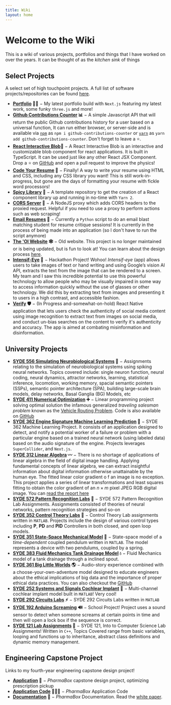 ```yaml
---
title: Wiki
layout: home
---
```


# Welcome to the Wiki

This is a wiki of various projects, portfolios and things that I have worked on over the years. It can be thought of as the _kitchen sink_ of things

## Select Projects

A select set of high touchpoint projects. A full list of software projects/repositories can be found [here](https://github.com/SammyRobensParadise?tab=repositories).

- **[Portfolio](https://sammy.world) 🙋‍♂️** $-$ My latest portfolio build with `Next.js` featuring my latest work, some funky `three.js` and more!
- **[Github Contributions Counter](https://github.com/SammyRobensParadise/github-contributions-counter) 📊** $-$ A simple Javascript API that will return the public Github contributions history for a user based on a universal function, It can run either browser, or server-side and is available via [`npm`](https://www.npmjs.com/package/github-contributions-counter) as `npm i github-contributions-counter` or [`yarn`](https://yarnpkg.com/package/github-contribution-counter) as `yarn add github-contributions-counter`. Don't forget to leave a ⭐️.
- **[React Interactive Blob](https://sammyrobensparadise.github.io/react-interactive-blob/?path=/story/blob--blob)🔵** $-$ A React Interactive Blob is an interactive and customizable blob component for react applications. It is built in TypeScript. It can be used just like any other React JSX Component. Drop a ⭐️ on [GitHub](https://github.com/SammyRobensParadise/react-interactive-blob) and open a pull request to improve the physics!
- **[Code Your Resume](https://github.com/SammyRobensParadise/code-your-resume) 📄** $-$ Finally! A way to write your resume using HTML and CSS, including any CSS library you want! This is still work-in-progress, but gone are the days of formatting your resume with fickle word processors!
- **[Spicy Library](https://github.com/SammyRobensParadise/spicy-library) 📕** $-$ A template repository to get the creation of a React component library up and running in no-time with `Yarn 2`.
- **[CORS Server](https://github.com/SammyRobensParadise/cors-server) 🍛** $-$ A NodeJS proxy which adds CORS headers to the proxied request. Helpful if you need to use a proxy to perform actions such as web scraping!
- **[Email Resumes](https://github.com/SammyRobensParadise/email-resumes) 💌** $-$ Currently a `Python` script to do an email blast matching student for resume critique sessions! It is currently in the process of being made into an application (so I don't have to run the script anymore)
- **[The 'Ol Website](https://website-2020-host.web.app/) 🕸️** $-$ Old website. This project is no longer maintained or is being updated, but is fun to look at! You can learn about the design process [here](https://website-2020-host.web.app/this-website).
- **[Intensif-Eye](https://github.com/SammyRobensParadise/dubhacks-19) 👀** $-$ Hackathon Project! Wohoo! _Intensif-eye_ (app) allows users to take images of text or hand writing and using Google’s vision AI API, extracts the text from the image that can be rendered to a screen. My team and I saw this incredible potential to use this powerful technology to allow people who may be visually impaired in some way to access information quickly without the use of glasses or other technology. We did this by extracting text from images and presenting it to users in a high contrast, and accessible fashion.
- **[Verify](https://github.com/SammyRobensParadise/verify) 🛡️** $-$ (In Progress and-somewhat-on-hold) React Native application that lets users check the authenticity of social media content using image recognition to extract text from images on social media, and conduct un-bias searches on the content to verify it's authenticity and accuracy. The app is aimed at combating misinformation and disinformation.

## University Projects

- **[SYDE 556 Simulating Neurobiological Systems](https://sammyrobensparadise.github.io/neurobiological-simulation/) 🧠** $-$ Assignments relating to the simulation of neurobiological systems using spiking neural networks. Topics covered include: single neuron function, neural coding, neural dynamics, attractor networks, learning, statistical inference, locomotion, working memory, spacial semantic pointers (SSPs), semantic pointer architecture (SPA), building large-scale brain models, delay networks, Basal Ganglia (BG) Models, etc
- **[SYDE 411 Numerical Optimization](https://sammyrobensparadise.github.io/SYDE-411/) ➕** $-$ Linear programming project solving optimal solution the infamous generalized _traveling salesman problem_ known as the [Vehicle Routing Problem](https://www.sciencedirect.com/topics/economics-econometrics-and-finance/vehicle-routing-problem). Code is also available on [GitHub](https://github.com/SammyRobensParadise/SYDE-411)
- **[SYDE 362 Engine Signature Machine Learning Prediction](https://github.com/SammyRobensParadise/engine-signature) 🚒** $-$ SYDE 362 Machine Learning Project. It consists of an application designed to detect, and notify a potential worker of a failure or problem with a particular engine based on a trained neural network (using labeled data) based on the audio signature of the engine. Projects leverages `SuperCollider`, and `Next.js`.
- **[SYDE 312 Linear Algebra](https://github.com/SammyRobensParadise/SYDE-312) 〰️** $-$ There is no shortage of applications of linear algebra in the field of digital image handling. Applying fundamental concepts of linear algebra, we can extract insightful information about digital information otherwise unattainable by the human eye. The fitted linear color gradient o f an image is no exception. This project applies a series of linear transformations and least squares fitting to obtain the color gradient of an $n × m$ pixel JPEG RGB digital image. You can [read the report here](https://sammyrobensparadise.github.io/SYDE-312/report/report.pdf)
- **[SYDE 572 Pattern Recognition Labs](https://github.com/SammyRobensParadise/SYDE-572) 🫥** $-$ SYDE 572 Pattern Recognition Lab Assignments. Assignments consisted of theories of neural networks, pattern recognition strategies and so-on
- **[SYDE 352 Control Theory Labs](https://github.com/SammyRobensParadise/SYDE-352-Labs) 🦾** $-$ Control Theory Lab assignments written in `MATLAB`. Projects include the design of various control types including **P**, **PD** and **PID** Controllers in both closed, and open loop models.
- **[SYDE 351 State-Space Mechanical Model](https://github.com/SammyRobensParadise/pendulum-spring-model) 🦿** $-$ State-space model of a _time-dependent_ coupled pendulum written in `MATLAB`. The model represents a device with two pendulums, coupled by a spring.
- **[SYDE 383 Fluid Mechanics Tank Drainage Model](https://github.com/SammyRobensParadise/tank-drainage) 💧** $-$ Fluid Mechanics model of a tank drainage through a inclined spout.
- **[SYDE 361 Big Little Worlds](https://sammyrobensparadise.github.io/big-little-worlds/story-2/build/) 🌎** $-$ Audio-story experience combined with a choose-your-own-adventure model designed to educate engineers about the ethical implications of big data and the importance of proper ethical data practices. You can also checkout the [GitHub](https://github.com/SammyRobensParadise/big-little-worlds)
- **[SYDE 252 Systems and Signals Cochlear Implant](https://github.com/SammyRobensParadise/cochlear-implant) 🦻** $-$ Multi-channel cochlear implant model built in `MATLAB`! Very cool!
- **[SYDE 292 Circuits Labs](https://github.com/SammyRobensParadise/SYDE-292L) ⚡️** $-$ SYDE 292 Circuits Labs written in `MATLAB`
- **[SYDE 192 Arduino Screaming](https://github.com/SammyRobensParadise/arduino-screaming) 🔊** $-$ School Project! Project uses a sound sensor to detect when someone screams at certain points in time and then will open a lock box if the sequence is correct.
- **[SYDE 121 Lab Assignments](https://github.com/SammyRobensParadise/SYDE-121) 🔬** $-$ SYDE 121, Into to Computer Science Lab Assignments! Written in `C++`, Topics Covered range from basic variables, looping and functions up to inheritance, abstract class definitions and dynamic memory management.

## Engineering Capstone Project

Links to my fourth-year engineering capstone design project!

- **[Application](https://pharmabox.vercel.app/) 💊** $-$ _PharmaBox_ capstone design project, optimizing prescription pickup
- **[Application Code](https://github.com/pharmaboxfydp/pharmabox) 👨🏻‍💻** $-$ _PharmaBox_ Application Code
- **[Documentation](https://pharma-box.github.io/docs/) 🩻** $-$ _PharmaBox_ Documentation. Read the [white paper](https://pharma-box.github.io/docs/documents/project-description.html).
